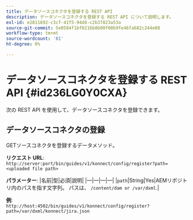 ```yaml
---
title: データソースコネクタを登録する REST API
description: データソースコネクタを登録する REST API について説明します。
exl-id: e2811892-c3cf-41f5-94d8-c2b37823a53a
source-git-commit: 5e0584f1bf0216b8b00f00b9fe46fa682c244e08
workflow-type: tm+mt
source-wordcount: '81'
ht-degree: 0%

---
```


# データソースコネクタを登録する REST API {#id236LG0Y0CXA}

次の REST API を使用して、データソースコネクタを登録できます。

## データソースコネクタの登録

GETソースコネクタを登録するデータメソッド。

**リクエスト URL**:
`http://server:port/bin/guides/v1/konnect/config/register?path=<uploaded file path>`

**パラメーター**: |名前|型|必須|説明| |—|—|—|—| |`path`|String|Yes|AEMリポジトリ内のパスを指す文字列。 パスは、 `/content/dam or /var/dxml`.|

**例**:\
`http://host:4502/bin/guides/v1/konnect/config/register?path=/var/dxml/konnect/jira.json`
